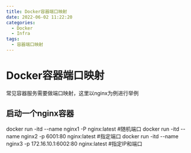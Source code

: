 ```yaml
---
title: Docker容器端口映射
date: 2022-06-02 11:22:20
categories: 
  - Docker
  - Infra
tags: 
  - 容器端口映射
---
```


# Docker容器端口映射
常见容器服务需要做端口映射，这里以nginx为例进行举例

## 启动一个nginx容器
docker run -itd --name nginx1 -P nginx:latest #随机端口
docker run -itd --name nginx2 -p 6001:80 nginx:latest #指定端口
docker run -itd --name nginx3 -p 172.16.10.1:6002:80 nginx:latest #指定IP和端口
